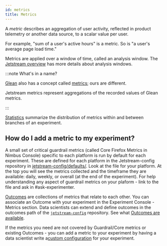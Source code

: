 ```yaml
---
id: metrics
title: Metrics
---
```


A *metric* describes an aggregation of user activity,
reflected in product telemetry or another data source,
to a scalar value per user.

For example, "sum of a user's active hours" is a metric.
So is "a user's average page load time."

Metrics are applied over a window of time,
called an analysis window.
The [Jetstream overview](jetstream.md) has more details about analysis windows.

:::note What's in a name?

[Glean](https://mozilla.github.io/glean/book/index.html)
also has a concept called
[metrics](https://mozilla.github.io/glean/book/appendix/glossary.html#metric);
ours are different.

Jetstream metrics represent aggregations of the recorded values of Glean metrics.

:::

[Statistics](statistics.md) summarize the distribution of metrics
within and between branches of an experiment.

## How do I add a metric to my experiment?

A small set of critical guardrail metrics (called Core Firefox Metrics in Nimbus Console)
specific to each platform is run by default for each experiment.
These are defined for each platform in the Jetstream-config repository in [jetstream-config/defaults/](https://github.com/mozilla/jetstream-config/blob/main/defaults/).  Look at the file for your platform.  At the top you will see the metrics collected and the timeframe they are available: daily, weekly, or overall (at the end of the experiment).  For help understanding any aspect of guardrail metrics on your plaform - link to the file and ask in #ask-experimenter.

[Outcomes](outcomes.md) are collections of metrics that relate to each other.  You can associate an Outcome with your experiment in the Experiment Console - Metrics section.
Data scientists can extend and define outcomes in the outcomes path of the
[`jetstream-config`](https://github.com/mozilla/jetstream-config/tree/main/outcomes) repository.  See what [Outcomes are available](https://mozilla.github.io/jetstream-config/outcomes/firefox_desktop/firefox_suggest/).

If the metrics you need are not covered by Guardrail/Core metrics or existing Outcomes - you can add a metric to your experiment by having a data scientist write a[custom configuration](configuration.md) for your experiment. 




